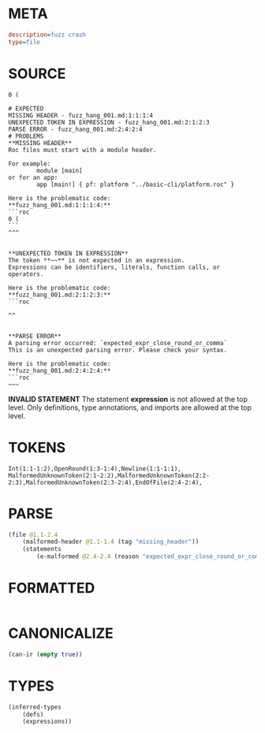 # META
~~~ini
description=fuzz crash
type=file
~~~
# SOURCE
~~~roc
0 (
~~~
~~~
# EXPECTED
MISSING HEADER - fuzz_hang_001.md:1:1:1:4
UNEXPECTED TOKEN IN EXPRESSION - fuzz_hang_001.md:2:1:2:3
PARSE ERROR - fuzz_hang_001.md:2:4:2:4
# PROBLEMS
**MISSING HEADER**
Roc files must start with a module header.

For example:
        module [main]
or for an app:
        app [main!] { pf: platform "../basic-cli/platform.roc" }

Here is the problematic code:
**fuzz_hang_001.md:1:1:1:4:**
```roc
0 (
```
^^^


**UNEXPECTED TOKEN IN EXPRESSION**
The token **~~** is not expected in an expression.
Expressions can be identifiers, literals, function calls, or operators.

Here is the problematic code:
**fuzz_hang_001.md:2:1:2:3:**
```roc
~~~
```
^^


**PARSE ERROR**
A parsing error occurred: `expected_expr_close_round_or_comma`
This is an unexpected parsing error. Please check your syntax.

Here is the problematic code:
**fuzz_hang_001.md:2:4:2:4:**
```roc
~~~
```
   


**INVALID STATEMENT**
The statement **expression** is not allowed at the top level.
Only definitions, type annotations, and imports are allowed at the top level.

# TOKENS
~~~zig
Int(1:1-1:2),OpenRound(1:3-1:4),Newline(1:1-1:1),
MalformedUnknownToken(2:1-2:2),MalformedUnknownToken(2:2-2:3),MalformedUnknownToken(2:3-2:4),EndOfFile(2:4-2:4),
~~~
# PARSE
~~~clojure
(file @1.1-2.4
	(malformed-header @1.1-1.4 (tag "missing_header"))
	(statements
		(e-malformed @2.4-2.4 (reason "expected_expr_close_round_or_comma"))))
~~~
# FORMATTED
~~~roc

~~~
# CANONICALIZE
~~~clojure
(can-ir (empty true))
~~~
# TYPES
~~~clojure
(inferred-types
	(defs)
	(expressions))
~~~
